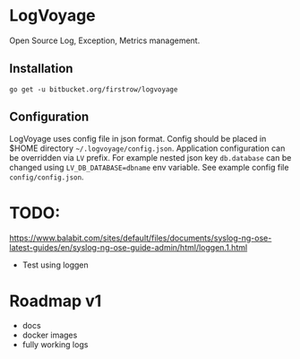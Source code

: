 # LogVoyage
Open Source Log, Exception, Metrics management.

## Installation
```
go get -u bitbucket.org/firstrow/logvoyage
```

## Configuration
LogVoyage uses config file in json format. Config should be placed in $HOME directory `~/.logvoyage/config.json`.
Application configuration can be overridden via `LV` prefix. For example nested json key `db.database`
can be changed using `LV_DB_DATABASE=dbname` env variable. See example config file `config/config.json`.

# TODO:
https://www.balabit.com/sites/default/files/documents/syslog-ng-ose-latest-guides/en/syslog-ng-ose-guide-admin/html/loggen.1.html
- Test using loggen

# Roadmap v1
- docs
- docker images
- fully working logs